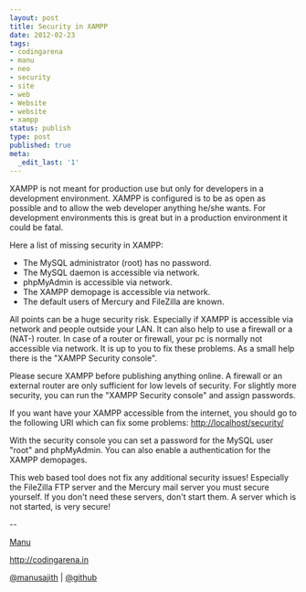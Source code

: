 ```yaml
---
layout: post
title: Security in XAMPP
date: 2012-02-23
tags:
- codingarena
- manu
- neo
- security
- site
- web
- Website
- website
- xampp
status: publish
type: post
published: true
meta:
  _edit_last: '1'
---
```

XAMPP is not meant for production use but only for developers in a development environment. XAMPP is configured is to be as open as possible and to allow the web developer anything he/she wants. For development environments this is great but in a production environment it could be fatal.
<!--more-->
Here a list of missing security in XAMPP:
<ul>
	<li>The MySQL administrator (root) has no password.</li>
	<li>The MySQL daemon is accessible via network.</li>
	<li>phpMyAdmin is accessible via network.</li>
	<li>The XAMPP demopage is accessible via network.</li>
	<li>The default users of Mercury and FileZilla are known.</li>
</ul>
All points can be a huge security risk. Especially if XAMPP is accessible via network and people outside your LAN. It can also help to use a firewall or a (NAT-) router. In case of a router or firewall, your pc is normally not accessible via network. It is up to you to fix these problems. As a small help there is the "XAMPP Security console".

Please secure XAMPP before publishing anything online. A firewall or an external router are only sufficient for low levels of security. For slightly more security, you can run the "XAMPP Security console" and assign passwords.

If you want have your XAMPP accessible from the internet, you should go to the following URI which can fix some problems:
<a href="http://localhost/security/">http://localhost/security/</a>

With the security console you can set a password for the MySQL user "root" and phpMyAdmin. You can also enable a authentication for the XAMPP demopages.

This web based tool does not fix any additional security issues! Especially the FileZilla FTP server and the Mercury mail server you must secure yourself. If you don't need these servers, don't start them. A server which is not started, is very secure!

--

<a title="Neo" href="http://facebook.com/manusajith">Manu</a>

<a title="Codingarena" href="http://codingarena.in" target="_blank">http://codingarena.in</a>

<a href="http://twitter.com/manusajith" title="Twitter">@manusajith</a> | <a href="http://github.com/manusajith" title="Github">@github</a>